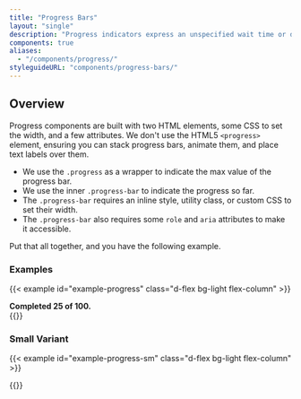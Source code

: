 ```yaml
---
title: "Progress Bars"
layout: "single"
description: "Progress indicators express an unspecified wait time or display the length of a process."
components: true
aliases:
  - "/components/progress/"
styleguideURL: "components/progress-bars/"
---
```


## Overview

Progress components are built with two HTML elements, some CSS to set the width, and a few attributes. We don't use the HTML5
`<progress>` element, ensuring you can stack progress bars, animate them, and place text labels over them.

- We use the `.progress` as a wrapper to indicate the max value of the progress bar.
- We use the inner `.progress-bar` to indicate the progress so far.
- The `.progress-bar` requires an inline style, utility class, or custom CSS to set their width.
- The `.progress-bar` also requires some `role` and `aria` attributes to make it accessible.

Put that all together, and you have the following example.

### Examples

<!-- prettier-ignore-start -->

{{< example id="example-progress" class="d-flex bg-light flex-column" >}}
<div class="progress" aria-busy="true">
  <div class="progress-bar" role="progressbar" aria-label="Progress" style="width: 25%;" aria-valuenow="25" aria-valuemin="0" aria-valuemax="100" aria-valuetext="Please wait until the operation is finished.">
  </div>
</div>
<div class="text-left text-dark">
  <strong>Completed 25 of 100.</strong>
</div>
{{</ example >}}

### Small Variant

{{< example id="example-progress-sm" class="d-flex bg-light flex-column" >}}
<div class="progress progress-sm" aria-busy="true">
  <div class="progress-bar" role="progressbar" aria-label="Progress" style="width: 25%;" aria-valuenow="25" aria-valuemin="0" aria-valuemax="100" aria-valuetext="Please wait until the operation is finished.">
  </div>
</div>
{{</ example >}}

<!-- {{< example id="example-progress" class="d-flex bg-light flex-column" >}}
<div class="progress">
  <div class="progress-bar" role="progressbar" aria-valuenow="0" aria-valuemin="0" aria-valuemax="100"></div>
</div>
<div class="progress">
  <div class="progress-bar" role="progressbar" style="width: 25%;" aria-valuenow="25" aria-valuemin="0" aria-valuemax="100">
    25%
  </div>
</div>
<div class="progress">
  <div class="progress-bar" role="progressbar" style="width: 50%;" aria-valuenow="50" aria-valuemin="0" aria-valuemax="100">
    50%
  </div>
</div>
<div class="progress">
  <div class="progress-bar" role="progressbar" style="width: 75%;" aria-valuenow="75" aria-valuemin="0" aria-valuemax="100">
    75%
  </div>
</div>
<div class="progress">
  <div class="progress-bar" role="progressbar" style="width: 100%;" aria-valuenow="100" aria-valuemin="0" aria-valuemax="100">
    100%
  </div>
</div>
{{</ example >}} -->
<!-- prettier-ignore-end -->
